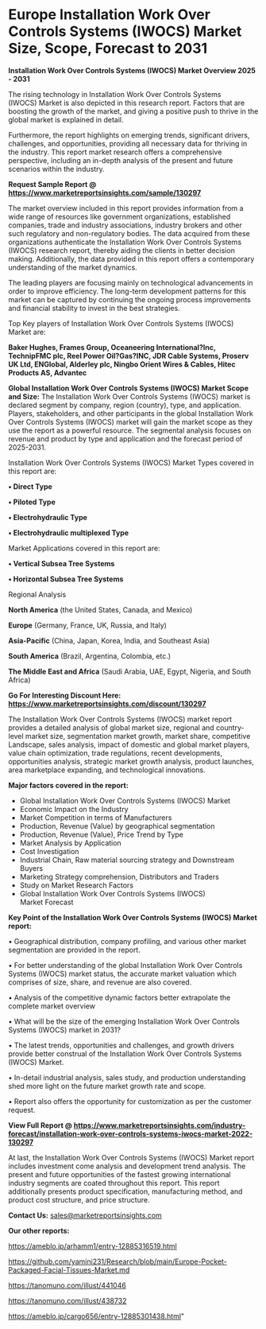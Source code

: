 # Europe Installation Work Over Controls Systems (IWOCS) Market Size, Scope, Forecast to 2031

<Strong> Installation Work Over Controls Systems (IWOCS) Market Overview 2025 - 2031</strong>

The rising technology in Installation Work Over Controls Systems (IWOCS) Market is also depicted in this research report. Factors that are boosting the growth of the market, and giving a positive push to thrive in the global market is explained in detail.

Furthermore, the report highlights on emerging trends, significant drivers, challenges, and opportunities, providing all necessary data for thriving in the industry. This report market research offers a comprehensive perspective, including an in-depth analysis of the present and future scenarios within the industry.

<strong>Request Sample Report @ <a href=https://www.marketreportsinsights.com/sample/130297>https://www.marketreportsinsights.com/sample/130297</a></strong>

The market overview included in this report provides information from a wide range of resources like government organizations, established companies, trade and industry associations, industry brokers and other such regulatory and non-regulatory bodies. The data acquired from these organizations authenticate the Installation Work Over Controls Systems (IWOCS) research report, thereby aiding the clients in better decision making. Additionally, the data provided in this report offers a contemporary understanding of the market dynamics.

The leading players are focusing mainly on technological advancements in order to improve efficiency. The long-term development patterns for this market can be captured by continuing the ongoing process improvements and financial stability to invest in the best strategies.

Top Key players of Installation Work Over Controls Systems (IWOCS) Market are:

<strong>Baker Hughes, Frames Group, Oceaneering International?Inc, TechnipFMC plc, Reel Power Oil?Gas?INC, JDR Cable Systems, Proserv UK Ltd, ENGlobal, Alderley plc, Ningbo Orient Wires & Cables, Hitec Products AS, Advantec</strong>

<strong><b>Global Installation Work Over Controls Systems (IWOCS) Market Scope and Size:</b></strong>
The Installation Work Over Controls Systems (IWOCS) market is declared segment by company, region (country), type, and application. Players, stakeholders, and other participants in the global Installation Work Over Controls Systems (IWOCS) market will gain the market scope as they use the report as a powerful resource. The segmental analysis focuses on revenue and product by type and application and the forecast period of 2025-2031.

Installation Work Over Controls Systems (IWOCS) Market Types covered in this report are:

<strong>• Direct Type

• Piloted Type

• Electrohydraulic Type

• Electrohydraulic multiplexed Type</strong>

Market Applications covered in this report are:

<strong>• Vertical Subsea Tree Systems

• Horizontal Subsea Tree Systems</strong> 

Regional Analysis

<strong>North America</strong> (the United States, Canada, and Mexico)

<strong>Europe</strong> (Germany, France, UK, Russia, and Italy)

<strong>Asia-Pacific</strong> (China, Japan, Korea, India, and Southeast Asia)

<strong>South America</strong> (Brazil, Argentina, Colombia, etc.)

<strong>The Middle East and Africa</strong> (Saudi Arabia, UAE, Egypt, Nigeria, and South Africa)

<strong>Go For Interesting Discount Here: <a href=https://www.marketreportsinsights.com/discount/130297>https://www.marketreportsinsights.com/discount/130297</a></strong>

The Installation Work Over Controls Systems (IWOCS) market report provides a detailed analysis of global market size, regional and country-level market size, segmentation market growth, market share, competitive Landscape, sales analysis, impact of domestic and global market players, value chain optimization, trade regulations, recent developments, opportunities analysis, strategic market growth analysis, product launches, area marketplace expanding, and technological innovations.

<strong><b>Major factors covered in the report:</b></strong>
<ul>
  <li>Global Installation Work Over Controls Systems (IWOCS) Market </li>
  <li>Economic Impact on the Industry</li>
  <li>Market Competition in terms of Manufacturers</li>
  <li>Production, Revenue (Value) by geographical segmentation</li>
  <li>Production, Revenue (Value), Price Trend by Type</li>
  <li>Market Analysis by Application</li>
  <li>Cost Investigation</li>
  <li>Industrial Chain, Raw material sourcing strategy and Downstream Buyers</li>
  <li>Marketing Strategy comprehension, Distributors and Traders</li>
  <li>Study on Market Research Factors</li>
  <li>Global Installation Work Over Controls Systems (IWOCS) Market Forecast</li>
</ul>

<strong><b>Key Point of the Installation Work Over Controls Systems (IWOCS) Market report:</b></strong>

• Geographical distribution, company profiling, and various other market segmentation are provided in the report.

• For better understanding of the global Installation Work Over Controls Systems (IWOCS) market status, the accurate market valuation which comprises of size, share, and revenue are also covered.

• Analysis of the competitive dynamic factors better extrapolate the complete market overview

• What will be the size of the emerging Installation Work Over Controls Systems (IWOCS) market in 2031?

• The latest trends, opportunities and challenges, and growth drivers provide better construal of the Installation Work Over Controls Systems (IWOCS) Market.

• In-detail industrial analysis, sales study, and production understanding shed more light on the future market growth rate and scope.

• Report also offers the opportunity for customization as per the customer request.

<strong><b>View Full Report @ <a href=https://www.marketreportsinsights.com/industry-forecast/installation-work-over-controls-systems-iwocs-market-2022-130297>https://www.marketreportsinsights.com/industry-forecast/installation-work-over-controls-systems-iwocs-market-2022-130297</a></b></strong>


At last, the Installation Work Over Controls Systems (IWOCS) Market report includes investment come analysis and development trend analysis. The present and future opportunities of the fastest growing international industry segments are coated throughout this report. This report additionally presents product specification, manufacturing method, and product cost structure, and price structure.

<strong>Contact Us:</strong>
sales@marketreportsinsights.com

<strong>Our other reports:</strong>

<a href=https://ameblo.jp/arhamm1/entry-12885316519.html>https://ameblo.jp/arhamm1/entry-12885316519.html</a>

<a href=https://github.com/yamini231/Research/blob/main/Europe-Pocket-Packaged-Facial-Tissues-Market.md>https://github.com/yamini231/Research/blob/main/Europe-Pocket-Packaged-Facial-Tissues-Market.md</a>

<a href=https://tanomuno.com/illust/441046>https://tanomuno.com/illust/441046</a>

<a href=https://tanomuno.com/illust/438732>https://tanomuno.com/illust/438732</a>

<a href=https://ameblo.jp/cargo656/entry-12885301438.html>https://ameblo.jp/cargo656/entry-12885301438.html</a>"
